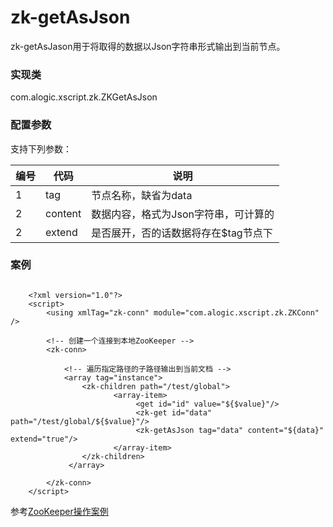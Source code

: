 zk-getAsJson
=======

zk-getAsJason用于将取得的数据以Json字符串形式输出到当前节点。


### 实现类

com.alogic.xscript.zk.ZKGetAsJson

### 配置参数

支持下列参数：

| 编号 | 代码 | 说明 |
| ---- | ---- | ---- |
| 1 | tag | 节点名称，缺省为data |
| 2 | content | 数据内容，格式为Json字符串，可计算的 |
| 2 | extend | 是否展开，否的话数据将存在$tag节点下 |


### 案例

```

	<?xml version="1.0"?>
	<script>
		<using xmlTag="zk-conn" module="com.alogic.xscript.zk.ZKConn" />
		
		<!-- 创建一个连接到本地ZooKeeper -->
		<zk-conn>
		
			<!-- 遍历指定路径的子路径输出到当前文档 -->
 			<array tag="instance">
 				<zk-children path="/test/global">
 		               <array-item>
 		               		<get id="id" value="${$value}"/>
 		               		<zk-get id="data" path="/test/global/${$value}"/>
 		               		<zk-getAsJson tag="data" content="${data}" extend="true"/>
 		               </array-item>
 				</zk-children>
 			 </array>
 			 
		</zk-conn>
	</script>

```


参考[ZooKeeper操作案例](Example.md)